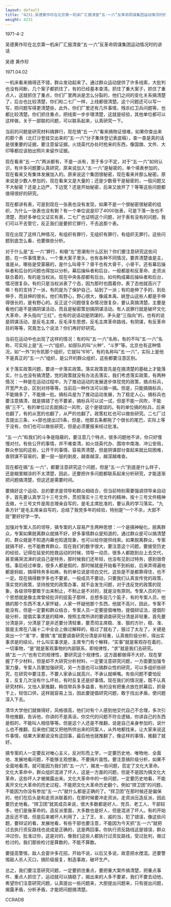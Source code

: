 ```yaml
---
layout: default
title: "4231.吴德黄作珍在北京第一机床厂汇报清查“五·一六”反革命阴谋集团运动情况时的讲话"
weight: 4231
---
```


1971-4-2

吴德黄作珍在北京第一机床厂汇报清查“五·一六”反革命阴谋集团运动情况时的讲话

吴德 黄作珍

1971.04.02

一机床看来搞得还不错，群众发动起来了。通过群众运动提供了许多线索，大批判也没有间断，几个案子都抓住了，有的已经基本查清。抓住了重大案子，抓住了重点人，这就抓住了重点，你们厂里两派是怎么分裂的，他们之间的变化关系搞清楚了，后台也比较清楚，你们和二七厂一样，上线都很清楚。这个问题还可以写一写，把问题写得更清楚些，此外，你们厂里还有几件事情，残杀红卫兵问题等，也都比较清楚。你们抓住重点，把线索一步步理清楚，这就是经验，其他单位都可以这样做，关于一部联的问题，可以联系起来，认真研究一下。

当前的问题是研究材料搞罪行，现在搞“五·一六”看来搞物证很难，如果你查出来的那个表（北灯沙登挂交出来的“五·一六”分子集体登记表底稿），查一查是真的话是很重要的证据，要注意留证据。火烧英代办处时抢来的东西，像国旗、文件、大印等都应该拍出照片来留作证据。

现在看来“五·一六”两派都有，不是一派有，至于多少不定，对于“五·一六”如何认识，有许多问题要认真研究，原来说加入“五·一六”是秘密的，单个填表参加的，现在看来又有集体发展加入的。原来说这个集团很秘密，现在看来并那么秘密。原来说是少数人参加的，现在看来又是大量的；还是少数骨干是秘密的，一般问题又不大秘密？还是上边严，下边宽？还是开始秘密，后来又放开了？等等这些问题都值得很好的研究。

现在都讲有表，可是到现在一张表也没有发现，如果不是一个很秘密很秘密的组织，为什么一张表也没有剩？有一个单位说是印了4000张表，可是下落一张也不清楚，而好多单位又证实有表，二七厂也证明这个问题，对于表有没有的问题，我们可以不去管它，反正我们是要抓它罪行，不去追那个表。

现在出现了这样几种情况，有组织有罪行，无组织有罪行，有组织无罪行。这些问题到底怎么看，也要做些分析。

对于什么是“五·一六”罪行，和极“左”思潮有什么区别？你们要注意研究这些问题，在一件事情里头，一个重大案子里头，也有各种不同情况，要弄清楚谁是主，谁是从，哪些是受蒙蔽的，是什么叫骨干？骨干也有大骨干，小骨干。还有幕后操纵者和后台的问题也得加以分析。幕后操纵者和后台，一般都是和反革命、走资派联合着的，有的是当权派。现在中央各部都有后台。如何构成幕后操纵者和后台，情况很复杂。有的只是当权派表了个态，因为那时也围着你，表了态他就高兴了嘛！有的支持了一派，有的是为了保护自己，站到了一派；有的是伸了手的，到处伸手，而且伸的很长。他们有野心，野心很大，像戚本禹、姚登山这些人都是手伸得很长的，是有野心的。反正这个问题很复杂情况很复杂，要认真搞清楚。主要是看他们是不是搞阴谋活动，而且是秘密策划搞阴谋活动。有人说罪行就是破坏文化大革命，矛头指向“三红”，也有的说话动是阴谋的，矛头是“三指向”的，也有的说是阴谋活动，是反毛主席，反毛泽东思想，反毛主席革命路线，有阴谋，有反革命目的等等，究竟怎么个说法？你们再好好研究。

当前在运动中也出现了这样的情况：有的叫“五·一六”名称，有的不叫“五·一六”名称，可实际上是“五·一六”组织，如部队的叫“火种”、“斗罗”等。北京也有这种情况，如“一外”刘令凯那个组织，它就叫“616”。有的名称叫“五·一六”，实际上是他不是真正的“五·一六”组织，是公开的群众组织，这些都要注意区别。

关于落实政策问题，要进一步落实政策。落实政策首先是在搞清楚的基础上才能落实，什么也没有搞清楚，党的政策就没有办法去落实，我们考虑落实政策，有两种情况：一种是在运动过程中，为了推动运动的发展逐步体现党的政策，搞点标兵，开宽严大会，区别对待等等。当前后一种作法可以搞一搞。但是，只能搞搞标兵，不能搞多了，不能搞一批。搞标兵是为了推动运动发展，为了稳定人心。搞标兵也要注意搞清，就是搞错了也不要紧，搞标兵可以试一试，但是不能一风吹，不能搞“三不”。有的单位过去就搞过一风吹，这个是错误的。有的单位搞的标兵，后来也翻了，有的从宽的也翻了，从严的也翻了。政策杠杠也可以做些研究。二七厂过去提出三条，××部也提出过5条，但是，他那五条都拖了个很长的尾巴，实际上等于没有，你们也可以做些研究，但是必须要报来经过批准。

“五·一六”和我们的斗争是隐蔽的，要注意几个特点，很多问题他不讲，你只好慢慢对付。有些公开的事情，并不难查清，如火烧英代办、围攻中南海、冲公安局，群众参加的这些，公开干的事情，容易弄清楚，但是阴谋部分查起来就比较困难，查阴谋不容易的，要一层一层的剥皮，越查越深，越深越难查。

现在都在搞“五·一六”，都要注意研究这个问题，但是“五·一六”到底是什么样子，还是糊里糊涂的不太清楚，因此，还要把许多问题都联系起来分析研究，才能逐渐把问题搞清楚，但这还是需要时间。

要搞好这个运动，总的要求是领导和群众相结合，但当前特别需要强调领导亲自动手，首先要认真学习十三号文件，贯彻落实十三号文件的精神，按十三号文件精神去做，十三号文件是周总理亲自写的，是毛主席批准的，要认真的学习落实。“九条方针”是毛主席亲自写的，总结了我党多年的经验，特别是“一个不杀，大部不捉”要好好学一学。

加强对专案人员的领导，搞专案的人容易产生两种思想：一个是搞神秘化，脱离群众，专案如果脱离群众就搞不好，好多事情群众是知道的，通过群众是可以搞清楚的，群众就是不知道内幕也知道现象，也可以给你提供线索。如果脱离群众，专案就搞不好，也不能教育群众，现在我们的数字很大，要注意这个问题，要接受历史的经验，记得在延安的抢救运动的时候，领导一动员，很多人都跑到台上去交代，甚至痛哭流涕的说自己是特务，那时候我们还年轻，也没有见到过特务，感到很奇怪。事后经过审查，很多人都是假的，那时候就是开始看不到蚂蚁，后来弄得遍地都是蚂蚁，搞得特务多如麻。有的单位说是坦白交代，这些是不是都靠得住，也不一定。现在搞得数字多也不要紧，一般成员不要动，只要我们认真宣传党的政策，落实党的政策，坚持按党的政策办事，就不会发生问题，对于违反党的政策的现象，各级领导要敢于出来制止，不制止是不对的，就是没有原则。专案人员的另一个思想就是像主席曾经批评的捉虱子那样，总想多捉几个虱子，有的专案人员，他搞的那个东西不准人家怀疑，人家一怀疑他那个东西，他就不高兴，因此，专案不能没有，但是一定要和群众结合，专案人员一定要提倡唯物，提倡辩证法，提倡阶级分析，提倡实事求是的精神，按照主席所讲的要调查研究分清是非轻重，首先要分清是非，分清是了是非还要分清轻重，要贯彻主席稳、准、狠的方针，稳、准、狠是主席在八届十二中全会上做过解释的，稳过了就右了，狠过了太左了，关键是突出一个“准”字，要搞“准”就要调查研究分清是非轻重，认真做阶级分析，得出实事求是的结论。什么叫实事求是，主席专门有个解释，“实事”就是客观存在着的，一切事物，“是”就是客观事物的内部联系，即规律性，“求”就是我们去研究。搞“五·一六”也有它的规律性，要研究这个规律性，这方面都做得不大好。现在掌握了不少材料，但是却不大研究分析材料，一定要注意研究问题，一方面要加强专案力量，专案人员要加强研究，另一方面也可以搞群众性的研究，可以多组织些研究，在研究中要注意，不要人家承认就高兴，不承认就噘嘴。有些问题不要怕反复，反复几次没有什么坏处，有时反复还是好事情。现在我们的情况是，既不认真研究材料，又怕人家推翻，韩信带兵多多益善，有的没有把重点放在抓幕后，抓骨干上，轻信口供，这样就容易上当，因此要提倡研究问题，敢于找出矛盾，使问题深入下去。

清华大学他们就做得好，风格很高，他们对有个人感到他交代自己不合理，多次引导他推翻，告诉他，你讲的不是真话，你交代的问题不符合逻辑，你讲自己的东西是假的，不能叫人相信等等。但是这个人还是不推翻，说是自己亲身参加的，说什么也不推翻，后来他们就又把他所供出来的同案人，从外地都找来，让大家来说这件事情，结果大家都说没有这回事，最后他也就推翻了，像这样的事情，推翻了就好。

搞专案的人一定要反对唯心主义，反对形而上学，一定要历史地、唯物地、全面地、发展地看问题，不能够主观想象。不要搞片面性。要注意搞阶级分析，如果不全面地看清，就可能因为我们抓“五·一六”，揭发一些问题，否定了文化大革命。文化大革命中，群众组织混进了坏人，这是一方面的问题，但是不是因为搞文化大革命，这些坏人才被揭露出来。文化大革命中的一些问题，一定要历史地看，不能离开文化大革命的历史过程，不能把文化大革命历史翻个。例如“捍卫团”的问题，不能因为你没有参加“五·一六”就什么都是正确的了。“捍卫团”在那时候还是偏保的，他们在后头是和走资派联着的，在那时候要冲走资派，走资派压造反派，因此要历史地看。“捍卫团”就其成员来说，很大多数都是好人、党员、老工人、干部较多，他们是後革命的。造反派里面，大多数也是好人，但是混进了坏人。有的开始造反还不错，但是后来被坏人利用了，上了王、关、戚的当，犯了错误，像这些问题，要辩证的看，发展地看，有些干部也要注意，不能因为今天抓“五·一六”就把过去执行资反路线也说成是正确的，这是两回事。你执行资反路线这是错误，群众冲过你，批准过你，这是对的，像我们这些人都执行过资反路线，受过批判，做过检讨的。我们那些检讨是算数的，不能不算数。

要提高警惕，敌人会耍许多花招，开始不说，以后又多说，故意把水搅混。还要警惕敌人杀人灭口，搞阶级报复，制造事故，破坏生产。

总之，我们要注意研究问题，一定要抓住重点，要把重大案件搞清楚，把重点事件、重点人抓住了，运动就可以搞稳了，揭出来的人多不要紧，我们不要去动他，希望你们注意研究问题，认真提出一些问题来，大胆提出问题来，只有提出问题，揭露矛盾，分析矛盾，才能把问题搞清楚。

CCRADB

